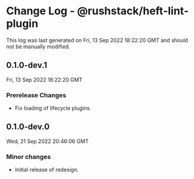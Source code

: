 # Change Log - @rushstack/heft-lint-plugin

This log was last generated on Fri, 13 Sep 2022 18:22:20 GMT and should not be manually modified.

## 0.1.0-dev.1
Fri, 13 Sep 2022 18:22:20 GMT

### Prerelease Changes

- Fix loading of lifecycle plugins.

## 0.1.0-dev.0
Wed, 21 Sep 2022 20:46:06 GMT

### Minor changes

- Initial release of redesign.

